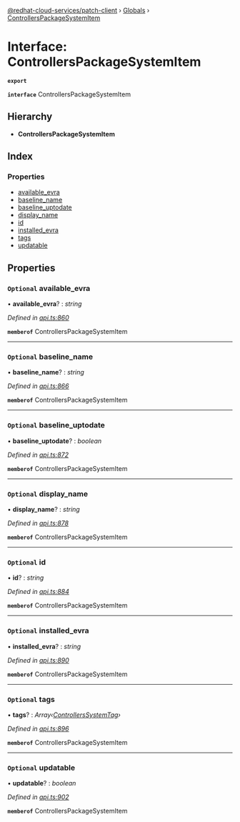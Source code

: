 [@redhat-cloud-services/patch-client](../README.md) › [Globals](../globals.md) › [ControllersPackageSystemItem](controllerspackagesystemitem.md)

# Interface: ControllersPackageSystemItem

**`export`** 

**`interface`** ControllersPackageSystemItem

## Hierarchy

* **ControllersPackageSystemItem**

## Index

### Properties

* [available_evra](controllerspackagesystemitem.md#optional-available_evra)
* [baseline_name](controllerspackagesystemitem.md#optional-baseline_name)
* [baseline_uptodate](controllerspackagesystemitem.md#optional-baseline_uptodate)
* [display_name](controllerspackagesystemitem.md#optional-display_name)
* [id](controllerspackagesystemitem.md#optional-id)
* [installed_evra](controllerspackagesystemitem.md#optional-installed_evra)
* [tags](controllerspackagesystemitem.md#optional-tags)
* [updatable](controllerspackagesystemitem.md#optional-updatable)

## Properties

### `Optional` available_evra

• **available_evra**? : *string*

*Defined in [api.ts:860](https://github.com/RedHatInsights/javascript-clients/blob/22e0c417/packages/patch/api.ts#L860)*

**`memberof`** ControllersPackageSystemItem

___

### `Optional` baseline_name

• **baseline_name**? : *string*

*Defined in [api.ts:866](https://github.com/RedHatInsights/javascript-clients/blob/22e0c417/packages/patch/api.ts#L866)*

**`memberof`** ControllersPackageSystemItem

___

### `Optional` baseline_uptodate

• **baseline_uptodate**? : *boolean*

*Defined in [api.ts:872](https://github.com/RedHatInsights/javascript-clients/blob/22e0c417/packages/patch/api.ts#L872)*

**`memberof`** ControllersPackageSystemItem

___

### `Optional` display_name

• **display_name**? : *string*

*Defined in [api.ts:878](https://github.com/RedHatInsights/javascript-clients/blob/22e0c417/packages/patch/api.ts#L878)*

**`memberof`** ControllersPackageSystemItem

___

### `Optional` id

• **id**? : *string*

*Defined in [api.ts:884](https://github.com/RedHatInsights/javascript-clients/blob/22e0c417/packages/patch/api.ts#L884)*

**`memberof`** ControllersPackageSystemItem

___

### `Optional` installed_evra

• **installed_evra**? : *string*

*Defined in [api.ts:890](https://github.com/RedHatInsights/javascript-clients/blob/22e0c417/packages/patch/api.ts#L890)*

**`memberof`** ControllersPackageSystemItem

___

### `Optional` tags

• **tags**? : *Array‹[ControllersSystemTag](controllerssystemtag.md)›*

*Defined in [api.ts:896](https://github.com/RedHatInsights/javascript-clients/blob/22e0c417/packages/patch/api.ts#L896)*

**`memberof`** ControllersPackageSystemItem

___

### `Optional` updatable

• **updatable**? : *boolean*

*Defined in [api.ts:902](https://github.com/RedHatInsights/javascript-clients/blob/22e0c417/packages/patch/api.ts#L902)*

**`memberof`** ControllersPackageSystemItem
